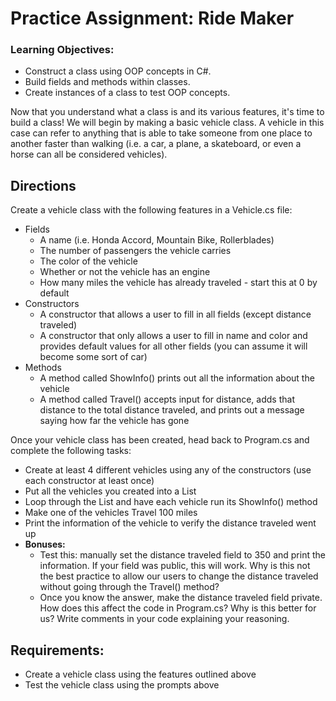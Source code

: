 # Practice Assignment: Ride Maker

### Learning Objectives:

- Construct a class using OOP concepts in C#.
- Build fields and methods within classes.
- Create instances of a class to test OOP concepts.

Now that you understand what a class is and its various features, it's time to build a class! We will begin by making a basic vehicle class. A vehicle in this case can refer to anything that is able to take someone from one place to another faster than walking (i.e. a car, a plane, a skateboard, or even a horse can all be considered vehicles).

## Directions
Create a vehicle class with the following features in a Vehicle.cs file:

- Fields
    - A name (i.e. Honda Accord, Mountain Bike, Rollerblades)
    - The number of passengers the vehicle carries
    - The color of the vehicle
    - Whether or not the vehicle has an engine
    - How many miles the vehicle has already traveled - start this at 0 by default
- Constructors
    - A constructor that allows a user to fill in all fields (except distance traveled)
    - A constructor that only allows a user to fill in name and color and provides default values for all other fields (you can assume it will become some sort of car)
- Methods
    - A method called ShowInfo() prints out all the information about the vehicle
    - A method called Travel() accepts input for distance, adds that distance to the total distance traveled, and prints out a message saying how far the vehicle has gone

Once your vehicle class has been created, head back to Program.cs and complete the following tasks:

- Create at least 4 different vehicles using any of the constructors (use each constructor at least once)
- Put all the vehicles you created into a List
- Loop through the List and have each vehicle run its ShowInfo() method
- Make one of the vehicles Travel 100 miles
- Print the information of the vehicle to verify the distance traveled went up
- **Bonuses:**
    - Test this: manually set the distance traveled field to 350 and print the information. If your field was public, this will work. Why is this not the best practice to allow our users to change the distance traveled without going through the Travel() method?
    - Once you know the answer, make the distance traveled field private. How does this affect the code in Program.cs? Why is this better for us? Write comments in your code explaining your reasoning.

## Requirements:
- Create a vehicle class using the features outlined above
- Test the vehicle class using the prompts above